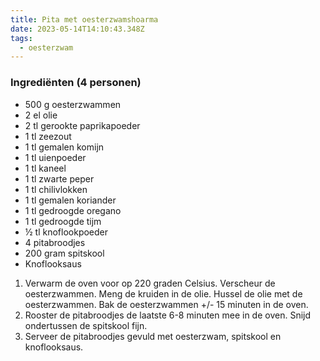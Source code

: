 ```yaml
---
title: Pita met oesterzwamshoarma
date: 2023-05-14T14:10:43.348Z
tags:
  - oesterzwam
---
```

### Ingrediënten (4 personen)
* 500 g oesterzwammen
* 2 el olie
* 2 tl gerookte paprikapoeder
* 1 tl zeezout
* 1 tl gemalen komijn
* 1 tl uienpoeder
* 1 tl kaneel
* 1 tl zwarte peper
* 1 tl chilivlokken
* 1 tl gemalen koriander
* 1 tl gedroogde oregano
* 1 tl gedroogde tijm
* ½ tl knoflookpoeder
* 4 pitabroodjes
* 200 gram spitskool
* Knoflooksaus

1. Verwarm de oven voor op 220 graden Celsius. Verscheur de oesterzwammen. Meng de kruiden in de olie. Hussel de olie met de oesterzwammen. Bak de oesterzwammen +/- 15 minuten in de oven.
2. Rooster de pitabroodjes de laatste 6-8 minuten mee in de oven. Snijd ondertussen de spitskool fijn. 
3. Serveer de pitabroodjes gevuld met oesterzwam, spitskool en  knoflooksaus.
